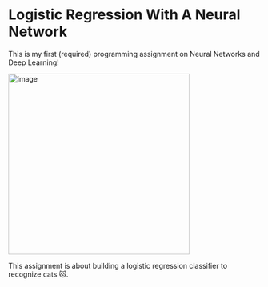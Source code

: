 # Logistic Regression With A Neural Network

This is my first (required) programming assignment on Neural Networks and Deep Learning! 

<img width="362" alt="image" src="https://user-images.githubusercontent.com/74296174/226913739-0e3c69d4-99c4-480c-a609-e0920878df2f.png">


This assignment is about building a logistic regression classifier to recognize  cats 🐱. 
